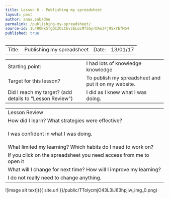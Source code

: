 ```yaml
---
title: Lesson 6 - Publishing my spreadsheet
layout: post
author: anas.zabadne
permalink: /publishing-my-spreadsheet/
source-id: 1L4RONk5fgQIZOLCbvzELoLMf5GyrDAu3Fj9SxYEfMb4
published: true
---
```

<table>
  <tr>
    <td>Title:  </td>
    <td>Publishing my spreadsheet</td>
    <td> Date:  </td>
    <td>13/01/17</td>
  </tr>
</table>


<table>
  <tr>
    <td>Starting point:</td>
    <td>I had lots of knowledge knowledge</td>
  </tr>
  <tr>
    <td>Target for this lesson?</td>
    <td>To publish my spreadsheet and put it on my website.</td>
  </tr>
  <tr>
    <td>Did I reach my target? 
(add details to "Lesson Review")</td>
    <td>I did as I knew what I was doing.</td>
  </tr>
</table>


<table>
  <tr>
    <td>Lesson Review</td>
  </tr>
  <tr>
    <td>How did I learn? What strategies were effective? </td>
  </tr>
  <tr>
    <td>

I was confident in what I was doing.</td>
  </tr>
  <tr>
    <td>What limited my learning? Which habits do I need to work on? </td>
  </tr>
  <tr>
    <td>
If you click on the spreadsheet you need access from me to open it</td>
  </tr>
  <tr>
    <td>What will I change for next time? How will I improve my learning?</td>
  </tr>
  <tr>
    <td>
I do not really need to change anything.</td>
  </tr>
</table>


![image alt text]({{ site.url }}/public/TTolycmjO43L3iJ63hpjiw_img_0.png)


